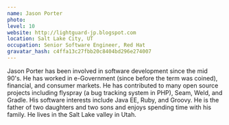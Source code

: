 ```yaml
---
name: Jason Porter
photo:
level: 10
website: http://lightguard-jp.blogspot.com
location: Salt Lake City, UT
occupation: Senior Software Engineer, Red Hat
gravatar_hash: c4ffa13c27fbb20c8404bd296e274007
---
```

Jason Porter has been involved in software development since the mid 90's. He
has worked in e-Government (since before the term was coined), financial, and
consumer markets. He has contributed to many open source projects including
flyspray (a bug tracking system in PHP), Seam, Weld, and Gradle. His software
interests include Java EE, Ruby, and Groovy. He is the father of two daughters
and two sons and enjoys spending time with his family. He lives in the Salt Lake
valley in Utah.
